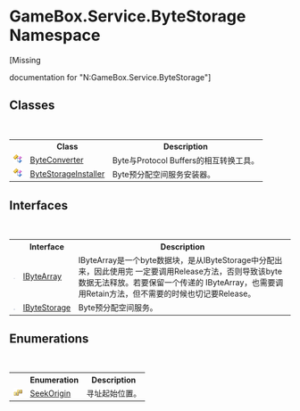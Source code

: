 # GameBox.Service.ByteStorage Namespace
 

\[Missing <summary> documentation for "N:GameBox.Service.ByteStorage"\]


## Classes
&nbsp;<table><tr><th></th><th>Class</th><th>Description</th></tr><tr><td>![Public class](media/pubclass.gif "Public class")</td><td><a href="74b0f527-5b88-1afe-6805-1fb6796d24bf">ByteConverter</a></td><td>
Byte与Protocol Buffers的相互转换工具。</td></tr><tr><td>![Public class](media/pubclass.gif "Public class")</td><td><a href="e99f296d-c00a-21f4-1269-0aa09b8a94dd">ByteStorageInstaller</a></td><td>
Byte预分配空间服务安装器。</td></tr></table>

## Interfaces
&nbsp;<table><tr><th></th><th>Interface</th><th>Description</th></tr><tr><td>![Public interface](media/pubinterface.gif "Public interface")</td><td><a href="69eda9e7-73ef-a7c3-2002-dfb840101c61">IByteArray</a></td><td>
IByteArray是一个byte数据块，是从IByteStorage中分配出来，因此使用完 一定要调用Release方法，否则导致该byte数据无法释放。若要保留一个传递的 IByteArray，也需要调用Retain方法，但不需要的时候也切记要Release。</td></tr><tr><td>![Public interface](media/pubinterface.gif "Public interface")</td><td><a href="b6a23990-52d1-f1fb-01e4-4803a372ac15">IByteStorage</a></td><td>
Byte预分配空间服务。</td></tr></table>

## Enumerations
&nbsp;<table><tr><th></th><th>Enumeration</th><th>Description</th></tr><tr><td>![Public enumeration](media/pubenumeration.gif "Public enumeration")</td><td><a href="17dc1c41-879a-cf59-1f5b-929ef31cf8e4">SeekOrigin</a></td><td>
寻址起始位置。</td></tr></table>&nbsp;
